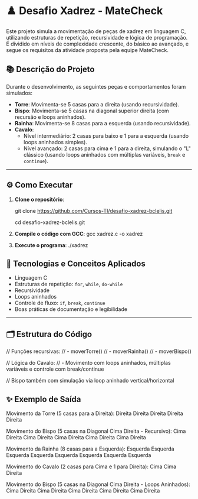 # ♟️ Desafio Xadrez - MateCheck

Este projeto simula a movimentação de peças de xadrez em linguagem C, utilizando estruturas de repetição, recursividade e lógica de programação. É dividido em níveis de complexidade crescente, do básico ao avançado, e segue os requisitos da atividade proposta pela equipe MateCheck.

## 📚 Descrição do Projeto

Durante o desenvolvimento, as seguintes peças e comportamentos foram simulados:

- **Torre**: Movimenta-se 5 casas para a direita (usando recursividade).
- **Bispo**: Movimenta-se 5 casas na diagonal superior direita (com recursão e loops aninhados).
- **Rainha**: Movimenta-se 8 casas para a esquerda (usando recursividade).
- **Cavalo**:
  - Nível intermediário: 2 casas para baixo e 1 para a esquerda (usando loops aninhados simples).
  - Nível avançado: 2 casas para cima e 1 para a direita, simulando o "L" clássico (usando loops aninhados com múltiplas variáveis, `break` e `continue`).

---

## ⚙️ Como Executar

1. **Clone o repositório**:

   git clone https://github.com/Cursos-TI/desafio-xadrez-bclelis.git

   cd desafio-xadrez-bclelis.git
3. **Compile o código com GCC**:
   gcc xadrez.c -o xadrez
4. **Execute o programa**:
   ./xadrez

## 🧠 Tecnologias e Conceitos Aplicados

- Linguagem C
- Estruturas de repetição: `for`, `while`, `do-while`
- Recursividade
- Loops aninhados
- Controle de fluxo: `if`, `break`, `continue`
- Boas práticas de documentação e legibilidade

---

## 🗂️ Estrutura do Código

// Funções recursivas:
// - moverTorre()
// - moverRainha()
// - moverBispo()

// Lógica do Cavalo:
// - Movimento com loops aninhados, múltiplas variáveis e controle com break/continue

// Bispo também com simulação via loop aninhado vertical/horizontal

## ✨ Exemplo de Saída

Movimento da Torre (5 casas para a Direita):
Direita
Direita
Direita
Direita
Direita

Movimento do Bispo (5 casas na Diagonal Cima Direita - Recursivo):
Cima Direita
Cima Direita
Cima Direita
Cima Direita
Cima Direita

Movimento da Rainha (8 casas para a Esquerda):
Esquerda
Esquerda
Esquerda
Esquerda
Esquerda
Esquerda
Esquerda
Esquerda

Movimento do Cavalo (2 casas para Cima e 1 para Direita):
Cima
Cima
Direita

Movimento do Bispo (5 casas na Diagonal Cima Direita - Loops Aninhados):
Cima Direita
Cima Direita
Cima Direita
Cima Direita
Cima Direita

